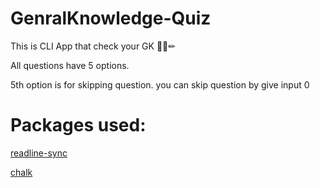# GenralKnowledge-Quiz
This is CLI App that check your GK 📘📕✏

All questions have 5 options.

5th option is for skipping question. you can skip question by give input 0

# Packages used:
[readline-sync](https://www.npmjs.com/package/readline-sync)

[chalk](https://www.npmjs.com/package/chalk)

